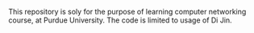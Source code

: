 This repository is soly for the purpose of learning computer networking course, at Purdue University. The code is limited to usage of Di Jin.
